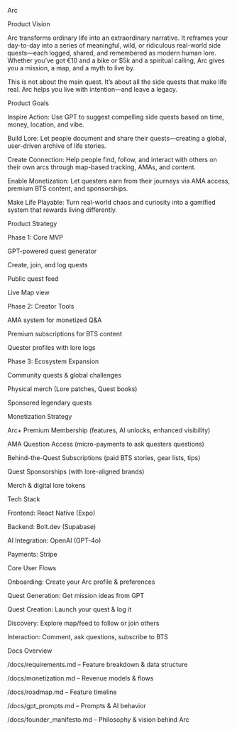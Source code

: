 Arc

Product Vision

Arc transforms ordinary life into an extraordinary narrative. It reframes your day-to-day into a series of meaningful, wild, or ridiculous real-world side quests—each logged, shared, and remembered as modern human lore. Whether you’ve got €10 and a bike or $5k and a spiritual calling, Arc gives you a mission, a map, and a myth to live by.

This is not about the main quest. It’s about all the side quests that make life real. Arc helps you live with intention—and leave a legacy.

Product Goals

Inspire Action: Use GPT to suggest compelling side quests based on time, money, location, and vibe.

Build Lore: Let people document and share their quests—creating a global, user-driven archive of life stories.

Create Connection: Help people find, follow, and interact with others on their own arcs through map-based tracking, AMAs, and content.

Enable Monetization: Let questers earn from their journeys via AMA access, premium BTS content, and sponsorships.

Make Life Playable: Turn real-world chaos and curiosity into a gamified system that rewards living differently.

Product Strategy

Phase 1: Core MVP

GPT-powered quest generator

Create, join, and log quests

Public quest feed

Live Map view

Phase 2: Creator Tools

AMA system for monetized Q&A

Premium subscriptions for BTS content

Quester profiles with lore logs

Phase 3: Ecosystem Expansion

Community quests & global challenges

Physical merch (Lore patches, Quest books)

Sponsored legendary quests

Monetization Strategy

Arc+ Premium Membership (features, AI unlocks, enhanced visibility)

AMA Question Access (micro-payments to ask questers questions)

Behind-the-Quest Subscriptions (paid BTS stories, gear lists, tips)

Quest Sponsorships (with lore-aligned brands)

Merch & digital lore tokens

Tech Stack

Frontend: React Native (Expo)

Backend: Bolt.dev (Supabase)

AI Integration: OpenAI (GPT-4o)

Payments: Stripe

Core User Flows

Onboarding: Create your Arc profile & preferences

Quest Generation: Get mission ideas from GPT

Quest Creation: Launch your quest & log it

Discovery: Explore map/feed to follow or join others

Interaction: Comment, ask questions, subscribe to BTS

Docs Overview

/docs/requirements.md – Feature breakdown & data structure

/docs/monetization.md – Revenue models & flows

/docs/roadmap.md – Feature timeline

/docs/gpt_prompts.md – Prompts & AI behavior

/docs/founder_manifesto.md – Philosophy & vision behind Arc

